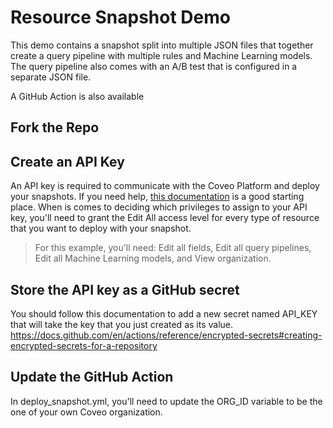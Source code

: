 # Resource Snapshot Demo

This demo contains a snapshot split into multiple JSON files that together create a query pipeline with multiple rules and Machine Learning models. The query pipeline also comes with an A/B test that is configured in a separate JSON file.

A GitHub Action is also available 

## Fork the Repo

## Create an API Key
An API key is required to communicate with the Coveo Platform and deploy your snapshots. If you need help, [this documentation](https://docs.coveo.com/en/1718/) is a good starting place. When is comes to deciding which privileges to assign to your API key, you'll need to grant the Edit All access level for every type of resource that you want to deploy with your snapshot.

> For this example, you'll need: Edit all fields, Edit all query pipelines, Edit all Machine Learning models, and View organization.

## Store the API key as a GitHub secret
You should follow this documentation to add a new secret named API_KEY that will take the key that you just created as its value. https://docs.github.com/en/actions/reference/encrypted-secrets#creating-encrypted-secrets-for-a-repository

## Update the GitHub Action
In deploy_snapshot.yml, you'll need to update the ORG_ID variable to be the one of your own Coveo organization.
